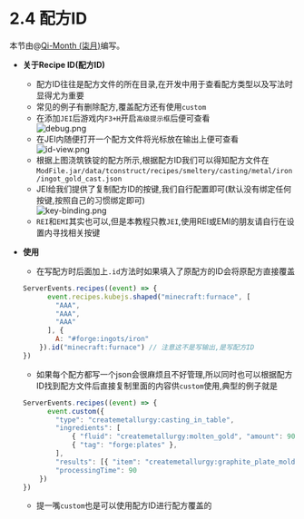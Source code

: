 # 2.4 配方ID

本节由@[Qi-Month (柒月)](https://github.com/Qi-Month)编写。

* **关于Recipe ID(配方ID)**
  * 配方ID往往是配方文件的所在目录,在开发中用于查看配方类型以及写法时显得尤为重要
  * 常见的例子有删除配方,覆盖配方还有使用`custom`
  * 在添加`JEI`后游戏内`F3+H`开启`高级提示框`后便可查看\
    ![debug.png](https://i1.mcobj.com/imgb/u18prz/20240705\_66880e45a0358.png)
  * 在JEI内随便打开一个配方文件将光标放在输出上便可查看\
    ![id-view.png](https://i1.mcobj.com/imgb/u18prz/20240705\_66880e45ad7eb.png)
  * 根据上图浇筑铁锭的配方所示,根据配方ID我们可以得知配方文件在 `ModFile.jar/data/tconstruct/recipes/smeltery/casting/metal/iron/ingot_gold_cast.json`
  * JEI给我们提供了复制配方ID的按键,我们自行配置即可(默认没有绑定任何按键,按照自己的习惯绑定即可)\
    ![key-binding.png](https://i1.mcobj.com/imgb/u18prz/20240705\_66880e45a6fb0.png)
  * `REI`和`EMI`其实也可以,但是本教程只教`JEI`,使用REI或EMI的朋友请自行在设置内寻找相关按键
*   **使用**

    * 在写配方时后面加上`.id`方法时如果填入了原配方的ID会将原配方直接覆盖

    ```js
    ServerEvents.recipes((event) => {
          event.recipes.kubejs.shaped("minecraft:furnace", [
            "AAA",
            "AAA",
          	"AAA"
          ], {
            A: "#forge:ingots/iron"
        }).id("minecraft:furnace") // 注意这不是写输出,是写配方ID
    })
    ```

    * 如果每个配方都写一个json会很麻烦且不好管理,所以同时也可以根据配方ID找到配方文件后直接复制里面的内容供`custom`使用,典型的例子就是

    ```js
    ServerEvents.recipes((event) => {
          event.custom({
      	    "type": "createmetallurgy:casting_in_table",
          	"ingredients": [
      		    { "fluid": "createmetallurgy:molten_gold", "amount": 90 },
      		    { "tag": "forge:plates" },
      	    ],
      	    "results": [{ "item": "createmetallurgy:graphite_plate_mold" }],
    	    "processingTime": 90
        })
    })
    ```

    * 提一嘴`custom`也是可以使用配方ID进行配方覆盖的
